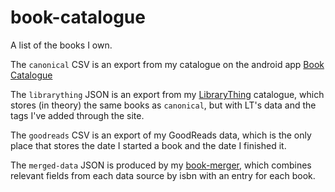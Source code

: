 book-catalogue
==============

A list of the books I own. 

The `canonical` CSV is an export from my catalogue on the android app [Book Catalogue](https://play.google.com/store/apps/details?id=com.eleybourn.bookcatalogue&hl=en)

The `librarything` JSON is an export from my [LibraryThing](https://www.librarything.com/catalog/tripofmice) catalogue, which stores (in theory) the same books as `canonical`, but with LT's data and the tags I've added through the site. 

The `goodreads` CSV is an export of my GoodReads data, which is the only place that stores the date I started a book and the date I finished it.

The `merged-data` JSON is produced by my [book-merger](https://github.com/mouse-reeve/book-merger), which combines relevant fields from each data source by isbn with an entry for each book. 

